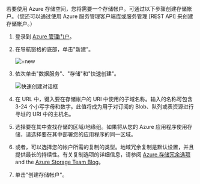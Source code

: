 若要使用 Azure 存储空间，您将需要一个存储帐户。可通过以下步骤创建存储帐户。（您还可以通过使用 Azure 服务管理客户端库或服务管理 [REST API] 来创建存储帐户。）

1.  登录到 [Azure 管理门户]。

2.  在导航窗格的底部，单击"新建"。

	![+new][plus-new]

3.  依次单击"数据服务"、"存储"和"快速创建"。

	![快速创建对话框 ][quick-create-storage]

4.  在 URL 中，键入要在存储帐户的 URI 中使用的子域名称。输入的名称可包含 3-24 个小写字母和数字。此值将成为用于对订阅的 Blob、队列或表资源进行寻址的 URI 中的主机名。

5.  选择要在其中查找存储的区域/地缘组。如果将从您的 Azure 应用程序使用存储，请选择要在其中部署您的应用程序的同一区域。

6. 或者，可以选择您的帐户所需的复制的类型。地域冗余复制是默认设置，并且提供最长的持续性。有关复制选项的详细信息，请参阅 [Azure 存储冗余选项](http://msdn.microsoft.com/zh-cn/library/azure/dn727290.aspx) and the [Azure Storage Team Blog](http://blogs.msdn.com/b/windowsazurestorage/)。

6.  单击"创建存储帐户"。

[使用 REST API]: http://msdn.microsoft.com/zh-cn/library/windowsazure/hh264518.aspx
[Azure 管理门户]: http://manage.windowsazure.cn
[plus-new]: ./media/create-storage-account/plus-new.png
[quick-create-storage]: ./media/create-storage-account/quick-storage-2.png
<!--HONumber=41-->
